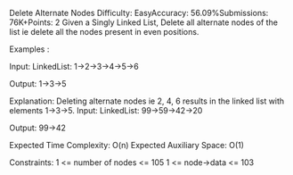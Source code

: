 Delete Alternate Nodes
Difficulty: EasyAccuracy: 56.09%Submissions: 76K+Points: 2
Given a Singly Linked List, Delete all alternate nodes of the list ie delete all the nodes present in even positions.

Examples :

Input: LinkedList: 1->2->3->4->5->6
 
Output: 1->3->5

Explanation: Deleting alternate nodes ie 2, 4, 6 results in the linked list with elements 1->3->5.
Input: LinkedList: 99->59->42->20
 
Output: 99->42
 
Expected Time Complexity: O(n)
Expected Auxiliary Space: O(1)

Constraints:
1 <= number of nodes <= 105
1 <= node->data <= 103